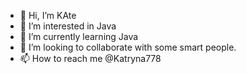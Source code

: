 - 👋 Hi, I’m KAte
- 👀 I’m interested in Java
- 🌱 I’m currently learning Java
- 💞️ I’m looking to collaborate with some smart people.
- 📫 How to reach me @Katryna778

<!---
Katryna778/Katryna778 is a ✨ special ✨ repository because its `README.md` (this file) appears on your GitHub profile.
You can click the Preview link to take a look at your changes.
--->
